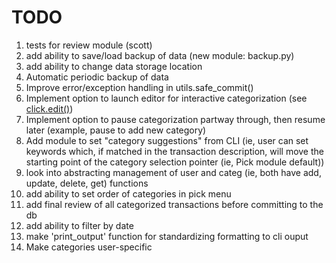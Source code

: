 # TODO
1. tests for review module (scott)
1. add ability to save/load backup of data (new module: backup.py)
1. add ability to change data storage location
1. Automatic periodic backup of data
1. Improve error/exception handling in utils.safe_commit()
1. Implement option to launch editor for interactive categorization (see [click.edit()](https://click.palletsprojects.com/en/7.x/utils/#launching-editors))
1. Implement option to pause categorization partway through, then resume later (example, pause to add new category)
1. Add module to set "category suggestions" from CLI (ie, user can set keywords which, if matched in the transaction description, will move the starting point of the category selection pointer (ie, Pick module default))
1. look into abstracting management of user and categ (ie, both have add, update, delete, get) functions
1. add ability to set order of categories in pick menu 
1. add final review of all categorized transactions before committing to the db
1. add ability to filter by date
1. make 'print_output' function for standardizing formatting to cli ouput
1. Make categories user-specific